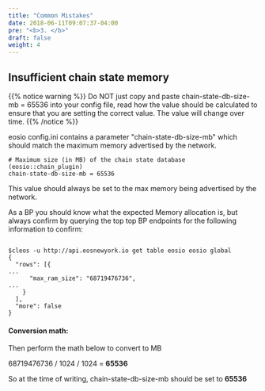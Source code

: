 ```yaml
---
title: "Common Mistakes"
date: 2018-06-11T09:07:37-04:00
pre: "<b>3. </b>"
draft: false
weight: 4
---
```


## Insufficient chain state memory

{{% notice warning %}}
Do NOT just copy and paste chain-state-db-size-mb = 65536 into your config file, read how the value should be calculated to ensure that you are setting the correct value. The value will change over time.
{{% /notice %}}

eosio config.ini contains a parameter "chain-state-db-size-mb" which should match the maximum memory advertised by the network. 

```
# Maximum size (in MB) of the chain state database (eosio::chain_plugin)
chain-state-db-size-mb = 65536
```

This value should always be set to the max memory being advertised by the network. 

As a BP you should know what the expected Memory allocation is, but always confirm by querying the top top BP endpoints for the following information to confirm:


```

$cleos -u http://api.eosnewyork.io get table eosio eosio global
{
  "rows": [{
...
      "max_ram_size": "68719476736",
...
    }
  ],
  "more": false
}

```
#### Conversion math:

Then perform the math below to convert to MB

68719476736 / 1024 / 1024 = __65536__ 

So at the time of writing, chain-state-db-size-mb should be set to __65536__
